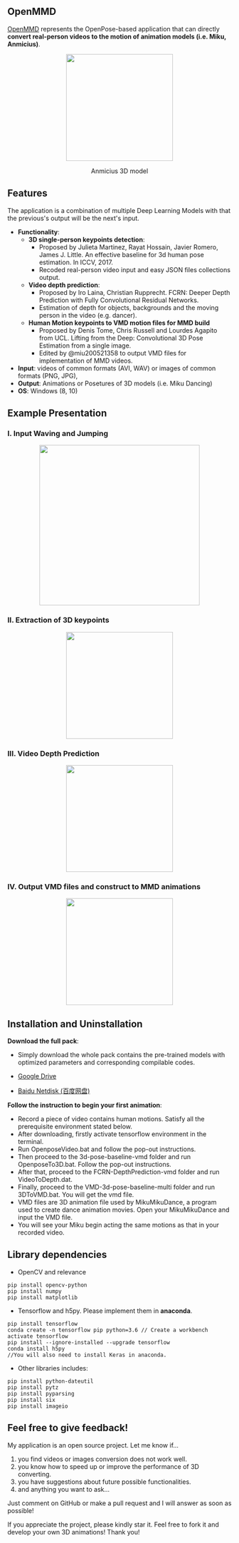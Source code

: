 OpenMMD
------

[OpenMMD](https://github.com/peterljq/OpenMMD) represents the OpenPose-based application that can directly **convert real-person videos to the motion of animation models (i.e. Miku, Anmicius)**. 

<p align="center">
<img src="/_pages/projects/OpenMMD-Anmicius-Static.jpg" width="240">
</p>

<p align="center">Anmicius 3D model</p>

## Features
The application is a combination of multiple Deep Learning Models with that the previous's output will be the next's input. 
- **Functionality**:
    - **3D single-person keypoints detection**:
        - Proposed by Julieta Martinez, Rayat Hossain, Javier Romero, James J. Little. An effective baseline for 3d human pose estimation. In ICCV, 2017.
        - Recoded real-person video input and easy JSON files collections output.
    - **Video depth prediction**:
        - Proposed by Iro Laina, Christian Rupprecht. FCRN: Deeper Depth Prediction with Fully Convolutional Residual Networks.
        - Estimation of depth for objects, backgrounds and the moving person in the video (e.g. dancer).
    - **Human Motion keypoints to VMD motion files for MMD build** 
        - Proposed by Denis Tome, Chris Russell and Lourdes Agapito from UCL. Lifting from the Deep: Convolutional 3D Pose Estimation from a single image.
        - Edited by @miu200521358 to output VMD files for implementation of MMD videos.
- **Input**: videos of common formats (AVI, WAV) or images of common formats (PNG, JPG), 
- **Output**: Animations or Posetures of 3D models (i.e. Miku Dancing)
- **OS**: Windows (8, 10)

## Example Presentation
### I. Input Waving and Jumping
<p align="center">
    <img src="", width="360">
</p>

### II. Extraction of 3D keypoints
<p align="center">
    <img src="/_pages/projects/OpenMMD_smoothing.gif" width="240">
</p>

### III. Video Depth Prediction
<p align="center">
    <img src="/_pages/projects/OpenMMD_depth.gif" width="240">
</p>

### IV. Output VMD files and construct to MMD animations
<p align="center">
    <img src="/_pages/projects/OpenMMD-Anmicius.gif" width="240">
</p>


## Installation and Uninstallation
**Download the full pack**: 
- Simply download the whole pack contains the pre-trained models with optimized parameters and corresponding compilable codes. 

- [Google Drive](https://google.com)
- [Baidu Netdisk (百度网盘)](https://baidu.com)

**Follow the instruction to begin your first animation**: 
- Record a piece of video contains human motions. Satisfy all the prerequisite environment stated below.
- After downloading, firstly activate tensorflow environment in the terminal.
- Run OpenposeVideo.bat and follow the pop-out instructions.
- Then proceed to the 3d-pose-baseline-vmd folder and run OpenposeTo3D.bat. Follow the pop-out instructions.
- After that, proceed to the FCRN-DepthPrediction-vmd folder and run VideoToDepth.dat.
- Finally, proceed to the VMD-3d-pose-baseline-multi folder and run 3DToVMD.bat. You will get the vmd file.
- VMD files are 3D animation file used by MikuMikuDance, a program used to create dance animation movies. Open your MikuMikuDance and input the VMD file.
- You will see your Miku begin acting the same motions as that in your recorded video.

## Library dependencies
- OpenCV and relevance
```
pip install opencv-python
pip install numpy
pip install matplotlib
```
- Tensorflow and h5py. Please implement them in **anaconda**.
```
pip install tensorflow
conda create -n tensorflow pip python=3.6 // Create a workbench
activate tensorflow
pip install --ignore-installed --upgrade tensorflow
conda install h5py
//You will also need to install Keras in anaconda.

```
- Other libraries includes: 
```
pip install python-dateutil
pip install pytz
pip install pyparsing
pip install six
pip install imageio
```

## Feel free to give feedback!
My application is an open source project. Let me know if...

1. you find videos or images conversion does not work well.
2. you know how to speed up or improve the performance of 3D converting.
3. you have suggestions about future possible functionalities.
4. and anything you want to ask...

Just comment on GitHub or make a pull request and I will answer as soon as possible!

If you appreciate the project, please kindly star it. Feel free to fork it and develop your own 3D animations! Thank you!
